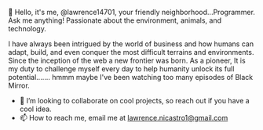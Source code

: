👋 Hello, it's me, @lawrence14701, your friendly neighborhood...Programmer. Ask me anything! Passionate about the environment, animals, and technology.

I have always been intrigued by the world of business and how humans can adapt, build, and even conquer the most difficult 
terrains and environments. Since the inception of the web a new frontier was born. As a pioneer, 
It is my duty to challenge myself every day to help humanity unlock its full potential....... hmmm maybe I've been watching too many episodes of Black Mirror.  

- 💞️ I’m looking to collaborate on cool projects, so reach out if you have a cool idea.
- 📫 How to reach me, email me at lawrence.nicastro1@gmail.com

<!---
lawrence14701/lawrence14701 is a ✨ special ✨ repository because its `README.md` (this file) appears on your GitHub profile.
You can click the Preview link to take a look at your changes.
--->
